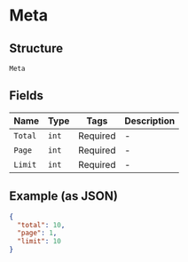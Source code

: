 
# Meta

## Structure

`Meta`

## Fields

| Name | Type | Tags | Description |
|  --- | --- | --- | --- |
| `Total` | `int` | Required | - |
| `Page` | `int` | Required | - |
| `Limit` | `int` | Required | - |

## Example (as JSON)

```json
{
  "total": 10,
  "page": 1,
  "limit": 10
}
```

